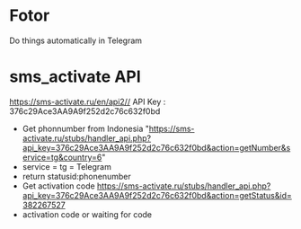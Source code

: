 # Fotor
Do things automatically in Telegram

# sms_activate API
https://sms-activate.ru/en/api2//
API Key : 376c29Ace3AA9A9f252d2c76c632f0bd
* Get phonnumber from Indonesia "https://sms-activate.ru/stubs/handler_api.php?api_key=376c29Ace3AA9A9f252d2c76c632f0bd&action=getNumber&service=tg&country=6"
 * service = tg = Telegram
 * return statusid:phonenumber
* Get activation code https://sms-activate.ru/stubs/handler_api.php?api_key=376c29Ace3AA9A9f252d2c76c632f0bd&action=getStatus&id=382267527
 * activation code or waiting for code
